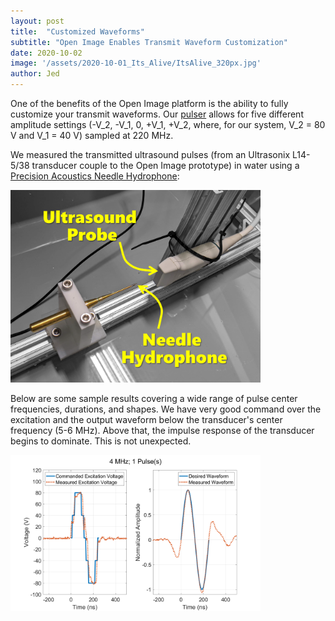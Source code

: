 ```yaml
---
layout: post
title:  "Customized Waveforms"
subtitle: "Open Image Enables Transmit Waveform Customization"
date: 2020-10-02
image: '/assets/2020-10-01_Its_Alive/ItsAlive_320px.jpg'
author: Jed
---
```


One of the benefits of the Open Image platform is the ability to fully customize your transmit waveforms. Our [pulser](http://ww1.microchip.com/downloads/en/DeviceDoc/20005639A.pdf) allows for five different amplitude settings (-V_2, -V_1, 0, +V_1, +V_2, where, for our system, V_2 = 80 V and V_1 = 40 V) sampled at 220 MHz.

We measured the transmitted ultrasound pulses (from an Ultrasonix L14-5/38 transducer couple to the Open Image prototype) in water using a [Precision Acoustics Needle Hydrophone](https://www.acoustics.co.uk/product-category/pressure-measurement/needle-hydrophones/):

<img src="\assets\2020-10-02-customized-waveforms\hydrophoneSetup.png" style="width:400px;"/>

Below are some sample results covering a wide range of pulse center frequencies, durations, and shapes. We have very good command over the excitation and the output waveform below the transducer's center frequency (5-6 MHz). Above that, the impulse response of the transducer begins to dominate. This is not unexpected.

<img src="\assets\2020-10-02-customized-waveforms/4 MHz; 1 Pulse(s).png" style="width:400px;"/>
